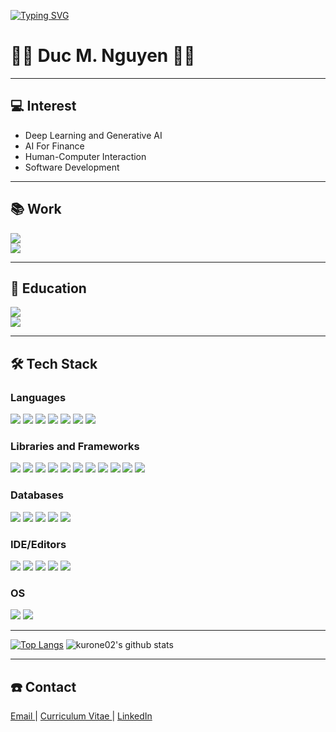 [![Typing SVG](https://readme-typing-svg.herokuapp.com?font=Fira+Code&pause=1000&random=false&width=435&lines=Nguyen+Minh+Duc;Computer+Science+Student;Deep+Learning;Information+Visualization)](https://git.io/typing-svg)

# 👨‍💻 Duc M. Nguyen 👨‍💻

---

## 💻  Interest

- Deep Learning and Generative AI
- AI For Finance
- Human-Computer Interaction
- Software Development

---

## 📚 Work

<a href="https://ivader.unist.ac.kr/">
<img src="https://img.shields.io/badge/ HAIV LAB Undergraduate Research Intern @ UNIST-EADBC6?style=for-the-badge"/>  
</a>
<br>
<a href="https://admu-intl.unist.ac.kr/info/scholarships/">
<img src="https://img.shields.io/badge/ UNIST Global Dream Scholarship Recipient-002C5F?style=for-the-badge&logo=k&logoColor=white"/>  
</a>

---

## 🏫 Education  

<a href="https://cse.unist.ac.kr/eng/">
<img src="https://img.shields.io/badge/B.S Computer Science and Engineering (2020~2024) - UNIST-44c1c4?style=for-the-badge"/>
</a>
<br>
<a href="https://ie.unist.ac.kr/eng/">
<img src="https://img.shields.io/badge/B.S Industrial Engineering (2020~2024) - UNIST-44c1c4?style=for-the-badge"/>
</a>
<be>

---

## 🛠️ Tech Stack

### Languages

<img src="https://img.shields.io/badge/C-A8B9CC?style=for-the-badge&logo=C&logoColor=white"> <img src="https://img.shields.io/badge/C++-00599C?style=for-the-badge&logo=cplusplus&logoColor=white"> <img src="https://img.shields.io/badge/C%23-00599C?style=for-the-badge&logo=csharp&logoColor=white"> <img src="https://img.shields.io/badge/python-3776AB?style=for-the-badge&logo=python&logoColor=white"> <img src="https://img.shields.io/badge/dart-0175C2?style=for-the-badge&logo=dart&logoColor=white"> <img src="https://img.shields.io/badge/JAVA-007396?style=for-the-badge&logo=Java&logoColor=white"> <img src="https://img.shields.io/badge/kotlin-7F52FF?style=for-the-badge&logo=kotlin&logoColor=white">

### Libraries and Frameworks

<img src="https://img.shields.io/badge/pytorch-EE4C2C?style=for-the-badge&logo=pytorch&logoColor=white"> <img src="https://img.shields.io/badge/tensorflow-FF6F00?style=for-the-badge&logo=tensorflow&logoColor=white"> <img src="https://img.shields.io/badge/react-%2320232a.svg?style=for-the-badge&logo=react&logoColor=%2361DAFB"/> <img src="https://img.shields.io/badge/NextJS-black?style=for-the-badge&logo=next.js&logoColor=white"/> <img src="https://img.shields.io/badge/Socket.io-black?style=for-the-badge&logo=socket.io&badgeColor=010101"/> <img src="https://img.shields.io/badge/SpringBoot-success?style=for-the-badge&logo=Spring&logoColor=white"/> <img src="https://img.shields.io/badge/flutter-02569B?style=for-the-badge&logo=flutter&logoColor=white">  <img src="https://img.shields.io/badge/django-%23092E20.svg?style=for-the-badge&logo=django&logoColor=white"> <img src="https://img.shields.io/badge/FastAPI-005571?style=for-the-badge&logo=fastapi"> <img src="https://img.shields.io/badge/flask-%23000.svg?style=for-the-badge&logo=flask&logoColor=white"> <img src="https://img.shields.io/badge/express.js-%23404d59.svg?style=for-the-badge&logo=express&logoColor=%2361DAFB"> 

### Databases

<img src="https://img.shields.io/badge/Neo4j-008CC1?style=for-the-badge&logo=neo4j&logoColor=white"> <img src="https://img.shields.io/badge/MongoDB-%234ea94b.svg?style=for-the-badge&logo=mongodb&logoColor=white"> <img src="https://img.shields.io/badge/sqlite-%2307405e.svg?style=for-the-badge&logo=sqlite&logoColor=white"> <img src="https://img.shields.io/badge/mysql-black.svg?style=for-the-badge&logo=mysql&logoColor=white"> <img src="https://img.shields.io/badge/firebase-FFCA28?style=for-the-badge&logo=firebase&logoColor=white"> 

### IDE/Editors

<img src="https://img.shields.io/badge/Visual%20Studio%20Code-0078d7.svg?style=for-the-badge&logo=visual-studio-code&logoColor=white"> <img src="https://img.shields.io/badge/visualstudio-5C2D91?style=for-the-badge&logo=visualstudio&logoColor=white"> <img src="https://img.shields.io/badge/jupyter-F37626?style=for-the-badge&logo=jupyter&logoColor=white"> <img src="https://img.shields.io/badge/VIM-%2311AB00.svg?style=for-the-badge&logo=vim&logoColor=white"> <img src="https://img.shields.io/badge/sublime_text-%23575757.svg?style=for-the-badge&logo=sublime-text&logoColor=important"> 


### OS

<img src="https://img.shields.io/badge/windows-0078D6?style=for-the-badge&logo=windows&logoColor=white"> <img src="https://img.shields.io/badge/ubuntu-E95420?style=for-the-badge&logo=ubuntu&logoColor=white">

---

[![Top Langs](https://github-readme-stats.vercel.app/api/top-langs/?username=kurone02&layout=compact&hide=Jupyter%20Notebook,Tex)](https://github.com/wooing1084/github-readme-stats) ![kurone02's github stats](https://github-readme-stats.vercel.app/api?username=kurone02&show_icons=true&hide_rank=true)

---

## ☎️ Contact

<a href="mailto:ducnm@unist.ac.kr">
  Email
</a>
|
<a href="#">
  Curriculum Vitae
</a>
|
<a href="https://www.linkedin.com/in/duc-m-nguyen-13b461118/">
  LinkedIn
</a>
